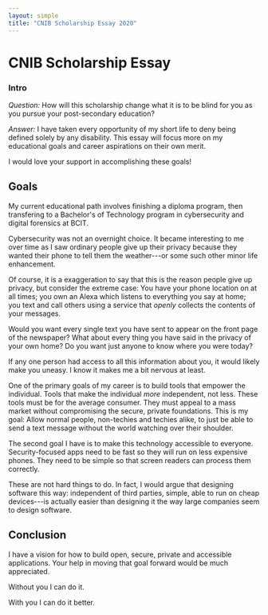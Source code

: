 ```yaml
---
layout: simple
title: "CNIB Scholarship Essay 2020"
---
```

# CNIB Scholarship Essay

### Intro
*Question:*
How will this scholarship change what it is to be blind for you as you pursue your post-secondary education?

*Answer:*
I have taken every opportunity of my short life to deny being defined solely by any disability.
This essay will focus more on my educational goals and career aspirations on their own merit.

I would love your support in accomplishing these goals!

## Goals

My current educational path involves finishing a diploma program,
then transfering to a Bachelor's of Technology program in cybersecurity and digital forensics at BCIT.

Cybersecurity was not an overnight choice.
It became interesting to me over time as I saw ordinary people give up their privacy because they wanted their phone to tell them the weather---or some such other minor life enhancement.

Of course, it is a exaggeration to say that this is the reason people give up privacy,
but consider the extreme case:
You have your phone location on at all times;
you own an Alexa which listens to everything you say at home;
you text and call others using a service that *openly* collects the contents of your messages.

Would you want every single text you have sent to appear on the front page of the newspaper?
What about every thing you have said in the privacy of your own home?
Do you want just anyone to know where you were today?

If any one person had access to all this information about you, it would likely make you uneasy.
I know it makes me a bit nervous at least.

One of the primary goals of my career is to build tools that empower the individual.
Tools that make the individual *more* independent, not less.
These tools must be for the average consumer.
They must appeal to a mass market without compromising the secure, private foundations.
This is my goal:
Allow normal people, non-techies and techies alike, to just be able to send a text message without the world watching over their shoulder.

The second goal I have is to make this technology accessible to everyone.
Security-focused apps need to be fast so they will run on less expensive phones.
They need to be simple so that screen readers can process them correctly.

These are not hard things to do.
In fact, I would argue that designing software this way: independent of third parties, simple, able to run on cheap devices---is actually easier than designing it the way large companies seem to design software.

## Conclusion

I have a vision for how to build open, secure, private and accessible applications.
Your help in moving that goal forward would be much appreciated.

Without you I can do it.

With you I can do it better.

